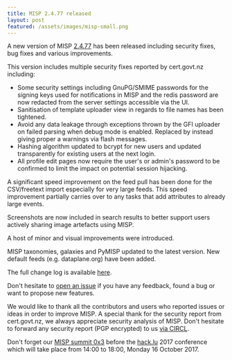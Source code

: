 ```yaml
---
title: MISP 2.4.77 released
layout: post
featured: /assets/images/misp-small.png
---
```


A new version of MISP [2.4.77](https://github.com/MISP/MISP/tree/v2.4.77) has been released including security fixes, bug fixes and various improvements.

This version includes multiple security fixes reported by cert.govt.nz including:

- Some security settings including GnuPG/SMIME passwords for the signing keys used for notifications in MISP and the redis password are now redacted from the server settings accessible via the UI.
- Sanitisation of template uploader view in regards to file names has been tightened.
- Avoid any data leakage through exceptions thrown by the GFI uploader on failed parsing when debug mode is enabled. Replaced by instead giving proper a warnings via flash messages.
- Hashing algorithm updated to bcrypt for new users and updated transparently for existing users at the next login.
- All profile edit pages now require the user's or admin's password to be confirmed to limit the impact on potential session hijacking.

A significant speed improvement on the feed pull has been done for the CSV/freetext import especially for very large feeds. This speed improvement partially carries over to any tasks that add attributes to already large events.

Screenshots are now included in search results to better support users actively sharing image artefacts using MISP.

A host of minor and visual improvements were introduced.

MISP taxonomies, galaxies and PyMISP updated to the latest version. New default feeds (e.g. dataplane.org) have been added.

The full change log is available [here](https://www.misp.software/Changelog.txt).

Don't hesitate to [open an issue](https://github.com/MISP/MISP/issues) if you have any feedback, found a bug or want to propose new features.

We would like to thank all the contributors and users who reported issues or ideas in order to improve MISP. A special thank for the security report
from cert.govt.nz, we always appreciate security analysis of MISP. Don't hesitate to forward any security report (PGP encrypted) to us [via CIRCL](https://www.circl.lu/report/). 

Don't forget our [MISP summit 0x3](https://2017.hack.lu/misp-summit/) before the [hack.lu](https://2017.hack.lu/) 2017 conference which will take place from 14:00 to 18:00, Monday 16 October 2017.
